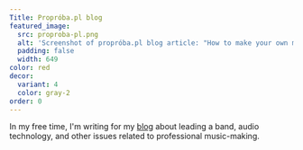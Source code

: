 ```yaml
---
Title: Propróba.pl blog
featured_image:
  src: proproba-pl.png
  alt: 'Screenshot of propróba.pl blog article: "How to make your own microphone (XLR) cable?"'
  padding: false
  width: 649
color: red
decor:
  variant: 4
  color: gray-2
order: 0
---
```


In my free time, I'm writing for my [blog](https://proproba.pl) about leading a band, audio technology, and other issues related to professional music-making.
